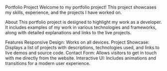 Portfolio Project
Welcome to my portfolio project! This project showcases my skills, experience, and the projects I have worked on.

About
This portfolio project is designed to highlight my work as a developer. It includes examples of my work in various technologies and frameworks, along with detailed explanations and links to the live projects.

Features
Responsive Design: Works on all devices.
Project Showcase: Displays a list of projects with descriptions, technologies used, and links to live demos and source code.
Contact Form: Allows visitors to get in touch with me directly from the website.
Interactive UI: Includes animations and transitions for a modern user experience.
